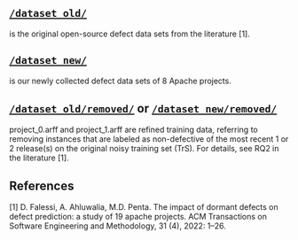 ## [`/dataset_old/`](https://github.com/DissertationReview/SnoringNoise/tree/main/DataSets/dataset_old/)
is the original open-source defect data sets from the literature [1].

## [`/dataset_new/`](https://github.com/DissertationReview/SnoringNoise/tree/main/DataSets/dataset_new/)
is our newly collected defect data sets of 8 Apache projects.

## [`/dataset_old/removed/`](https://github.com/DissertationReview/SnoringNoise/tree/main/DataSets/dataset_old/removed/) or [`/dataset_new/removed/`](https://github.com/DissertationReview/SnoringNoise/tree/main/DataSets/dataset_new/removed/)
project_0.arff and project_1.arff are refined training data, referring to removing instances that are labeled as non-defective of the most recent 1 or 2 release(s) on the original noisy training set (TrS). For details, see RQ2 in the literature [1].

## References
[1]	D. Falessi, A. Ahluwalia, M.D. Penta. The impact of dormant defects on defect prediction: a study of 19 apache projects. ACM Transactions on Software Engineering and Methodology, 31 (4), 2022: 1–26.